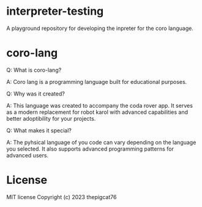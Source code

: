 # interpreter-testing
A playground repository for developing the inpreter for the coro language.

# coro-lang
Q: What is coro-lang?

A: Coro lang is a programming language built for educational purposes.

Q: Why was it created?

A: This language was created to accompany the coda rover app. It serves as a modern replacement for robot karol with advanced capabilities and better adoptibility for your projects.

Q: What makes it special?

A: The pyhsical language of you code can vary depending on the language you selected.
   It also supports advanced programming patterns for advanced users.
   
# License
MIT license
Copyright (c) 2023 thepigcat76
